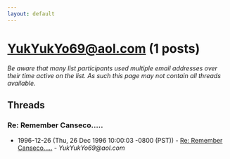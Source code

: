 ```yaml
---
layout: default
---
```


# YukYukYo69@aol.com (1 posts)

_Be aware that many list participants used multiple email addresses over their time active on the list. As such this page may not contain all threads available._

## Threads

### Re: Remember Canseco.....
+ 1996-12-26 (Thu, 26 Dec 1996 10:00:03 -0800 (PST)) - [Re: Remember Canseco.....](/archive/1996/12/05c74b51492633a7e2741caa02214dc0f15eb391916e96db2cf1f76415d76fdd) - _YukYukYo69@aol.com_

